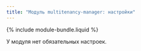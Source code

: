 ```yaml
---
title: "Модуль multitenancy-manager: настройки"
---
```


{% include module-bundle.liquid %}

У модуля нет обязательных настроек.
